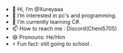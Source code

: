 - 👋 Hi, I’m @Xureyaaa
- 👀 I’m interested in pc's and programming.
- 🌱 I’m currently learning C#.
- 📫 How to reach me : Discord(Cheni5705)
- 😄 Pronouns: He/Him
- ⚡ Fun fact: still going to school .

<!---
Xureyaaa/Xureyaaa is a ✨ special ✨ repository because its `README.md` (this file) appears on your GitHub profile.
You can click the Preview link to take a look at your changes.
--->
